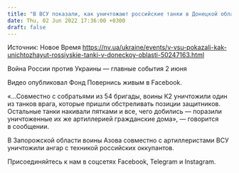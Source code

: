 ```yaml
---
title: "В ВСУ показали, как уничтожают российские танки в Донецкой области — видео"
date: Thu, 02 Jun 2022 17:36:00 +0300
draft: false
---
```

Источник: Новое Время https://nv.ua/ukraine/events/v-vsu-pokazali-kak-unichtozhayut-rossiyskie-tanki-v-doneckoy-oblasti-50247163.html


Война России против Украины — главные события 2 июня

 Видео опубликовал Фонд Повернись живым в Facebook.

«…Совместно с собратьями из 54 бригады, воины К2 уничтожили один из танков врага, которые пришли обстреливать позиции защитников. Остальные танки накивали пятками и все, чего добились — поразили уничтоженные их же артиллерией гражданские дома», — говорится в сообщении.

В Запорожской области воины Азова совместно с артиллеристами ВСУ уничтожили ангар с техникой российских оккупантов.

Присоединяйтесь к нам в соцсетях Facebook, Telegram и Instagram.
